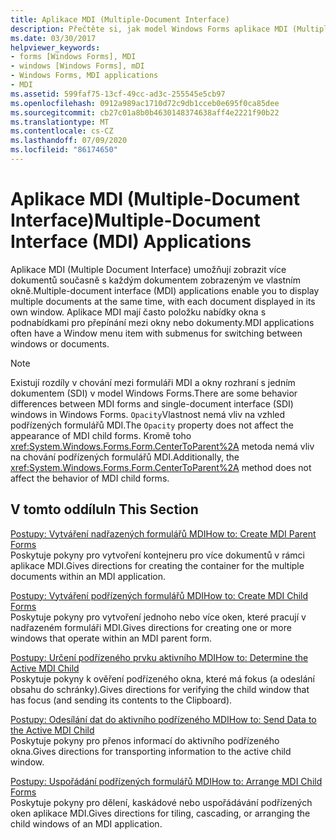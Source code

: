 ```yaml
---
title: Aplikace MDI (Multiple-Document Interface)
description: Přečtěte si, jak model Windows Forms aplikace MDI (Multiple Document Interface) umožňují zobrazit více dokumentů současně s každým dokumentem zobrazeným ve vlastním okně.
ms.date: 03/30/2017
helpviewer_keywords:
- forms [Windows Forms], MDI
- windows [Windows Forms], mDI
- Windows Forms, MDI applications
- MDI
ms.assetid: 599faf75-13cf-49cc-ad3c-255545e5cb97
ms.openlocfilehash: 0912a989ac1710d72c9db1cceb0e695f0ca85dee
ms.sourcegitcommit: cb27c01a8b0b4630148374638aff4e2221f90b22
ms.translationtype: MT
ms.contentlocale: cs-CZ
ms.lasthandoff: 07/09/2020
ms.locfileid: "86174650"
---
```

# <a name="multiple-document-interface-mdi-applications"></a><span data-ttu-id="5a4af-103">Aplikace MDI (Multiple-Document Interface)</span><span class="sxs-lookup"><span data-stu-id="5a4af-103">Multiple-Document Interface (MDI) Applications</span></span>
<span data-ttu-id="5a4af-104">Aplikace MDI (Multiple Document Interface) umožňují zobrazit více dokumentů současně s každým dokumentem zobrazeným ve vlastním okně.</span><span class="sxs-lookup"><span data-stu-id="5a4af-104">Multiple-document interface (MDI) applications enable you to display multiple documents at the same time, with each document displayed in its own window.</span></span> <span data-ttu-id="5a4af-105">Aplikace MDI mají často položku nabídky okna s podnabídkami pro přepínání mezi okny nebo dokumenty.</span><span class="sxs-lookup"><span data-stu-id="5a4af-105">MDI applications often have a Window menu item with submenus for switching between windows or documents.</span></span>  
  
> [!NOTE]
> <span data-ttu-id="5a4af-106">Existují rozdíly v chování mezi formuláři MDI a okny rozhraní s jedním dokumentem (SDI) v model Windows Forms.</span><span class="sxs-lookup"><span data-stu-id="5a4af-106">There are some behavior differences between MDI forms and single-document interface (SDI) windows in Windows Forms.</span></span> <span data-ttu-id="5a4af-107">`Opacity`Vlastnost nemá vliv na vzhled podřízených formulářů MDI.</span><span class="sxs-lookup"><span data-stu-id="5a4af-107">The `Opacity` property does not affect the appearance of MDI child forms.</span></span> <span data-ttu-id="5a4af-108">Kromě toho <xref:System.Windows.Forms.Form.CenterToParent%2A> metoda nemá vliv na chování podřízených formulářů MDI.</span><span class="sxs-lookup"><span data-stu-id="5a4af-108">Additionally, the <xref:System.Windows.Forms.Form.CenterToParent%2A> method does not affect the behavior of MDI child forms.</span></span>  
  
## <a name="in-this-section"></a><span data-ttu-id="5a4af-109">V tomto oddílu</span><span class="sxs-lookup"><span data-stu-id="5a4af-109">In This Section</span></span>  
 [<span data-ttu-id="5a4af-110">Postupy: Vytváření nadřazených formulářů MDI</span><span class="sxs-lookup"><span data-stu-id="5a4af-110">How to: Create MDI Parent Forms</span></span>](how-to-create-mdi-parent-forms.md)  
 <span data-ttu-id="5a4af-111">Poskytuje pokyny pro vytvoření kontejneru pro více dokumentů v rámci aplikace MDI.</span><span class="sxs-lookup"><span data-stu-id="5a4af-111">Gives directions for creating the container for the multiple documents within an MDI application.</span></span>  
  
 [<span data-ttu-id="5a4af-112">Postupy: Vytváření podřízených formulářů MDI</span><span class="sxs-lookup"><span data-stu-id="5a4af-112">How to: Create MDI Child Forms</span></span>](how-to-create-mdi-child-forms.md)  
 <span data-ttu-id="5a4af-113">Poskytuje pokyny pro vytvoření jednoho nebo více oken, které pracují v nadřazeném formuláři MDI.</span><span class="sxs-lookup"><span data-stu-id="5a4af-113">Gives directions for creating one or more windows that operate within an MDI parent form.</span></span>  
  
 [<span data-ttu-id="5a4af-114">Postupy: Určení podřízeného prvku aktivního MDI</span><span class="sxs-lookup"><span data-stu-id="5a4af-114">How to: Determine the Active MDI Child</span></span>](how-to-determine-the-active-mdi-child.md)  
 <span data-ttu-id="5a4af-115">Poskytuje pokyny k ověření podřízeného okna, které má fokus (a odeslání obsahu do schránky).</span><span class="sxs-lookup"><span data-stu-id="5a4af-115">Gives directions for verifying the child window that has focus (and sending its contents to the Clipboard).</span></span>  
  
 [<span data-ttu-id="5a4af-116">Postupy: Odesílání dat do aktivního podřízeného MDI</span><span class="sxs-lookup"><span data-stu-id="5a4af-116">How to: Send Data to the Active MDI Child</span></span>](how-to-send-data-to-the-active-mdi-child.md)  
 <span data-ttu-id="5a4af-117">Poskytuje pokyny pro přenos informací do aktivního podřízeného okna.</span><span class="sxs-lookup"><span data-stu-id="5a4af-117">Gives directions for transporting information to the active child window.</span></span>  
  
 [<span data-ttu-id="5a4af-118">Postupy: Uspořádání podřízených formulářů MDI</span><span class="sxs-lookup"><span data-stu-id="5a4af-118">How to: Arrange MDI Child Forms</span></span>](how-to-arrange-mdi-child-forms.md)  
 <span data-ttu-id="5a4af-119">Poskytuje pokyny pro dělení, kaskádové nebo uspořádávání podřízených oken aplikace MDI.</span><span class="sxs-lookup"><span data-stu-id="5a4af-119">Gives directions for tiling, cascading, or arranging the child windows of an MDI application.</span></span>
